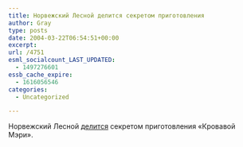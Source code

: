 ```yaml
---
title: Норвежский Лесной делится секретом приготовления
author: Gray
type: posts
date: 2004-03-22T06:54:51+00:00
excerpt:
url: /4751
esml_socialcount_LAST_UPDATED:
  - 1497276601
essb_cache_expire:
  - 1616056546
categories:
  - Uncategorized

---
```








Норвежский Лесной <a href="http://www.livejournal.com/users/nl/223152.html" target="_blank">делится</a> секретом приготовления &#171;Кровавой Мэри&#187;.